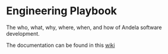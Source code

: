 # Engineering Playbook

The who, what, why, where, when, and how of Andela software development.

The documentation can be found in this [wiki](https://github.com/andela/engineering-docs/wiki)
